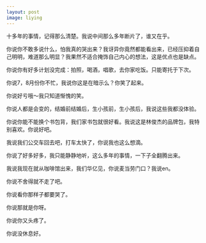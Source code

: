 ```yaml
---
layout: post
image: liying
---
```


十多年的事情，记得那么清楚。我说中间那么多年断片了，谁又在乎。

你说你不敢多说什么，怕我真的哭出来？我讶异你竟然都能看出来，已经压抑着自己明明，难道那么明显？我果然不适合掩饰自己内心的想法，这是优点也是缺点。

你说你有好多计划没完成：拍照，喝酒，唱歌，去你家吃饭。只能寄托于下次。

你说7，8月份你不忙，我说你这是在暗示么？你笑了起来。

你说好亏哦～我只知道惭愧的笑。

你说人都是会变的，结婚前结婚后，生小孩前，生小孩后，我说这些我都没体验。

你说你能不能换个书包背，我们家书包就很好看。我说这是林俊杰的品牌包，我特别喜欢。你说好吧。

我说我们公交车回去吧，打车太快了，你说我也这么想滴。

你说了好多好多，我只能静静地听，这么多年的事情，一下子全翻腾出来。

我说我现在就从咖啡馆出来，我们华亿见，你说麦当劳门口？我说en。

你说不舍得就不走了吧。

你说看你那样子都要哭了。

你说那就是你呀。

你说你又头疼了。

你说没休息好。